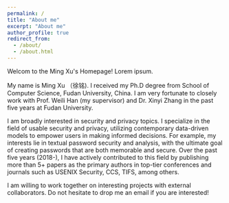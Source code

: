 ```yaml
---
permalink: /
title: "About me"
excerpt: "About me"
author_profile: true
redirect_from: 
  - /about/
  - /about.html
---
```


Welcom to the Ming Xu's Homepage! Lorem ipsum.

My name is Ming Xu （徐铭). I received my Ph.D degree from School of Computer Science, Fudan University, China. I am very fortunate to closely work with Prof. Weili Han (my supervisor) and Dr. Xinyi Zhang in the past five years at Fudan University. 

I am broadly interested in security and privacy topics. I specialize in the field of usable security and privacy, utilizing contemporary data-driven models to empower users in making informed decisions. For example, my interests lie in textual password security and analysis, with the ultimate goal of creating passwords that are both memorable and secure. Over the past five years (2018-), I have actively contributed to this field by publishing more than 5+ papers as the primary authors in top-tier conferences and journals such as USENIX Security, CCS, TIFS, among others.

I am willing to work together on interesting projects with external collaborators. Do not hesitate to drop me an email if you are interested!










